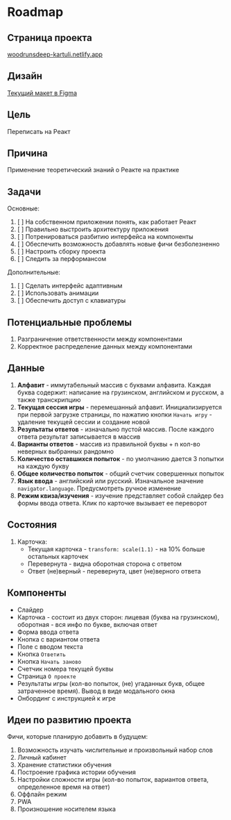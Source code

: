 # Roadmap

## Страница проекта

[woodrunsdeep-kartuli.netlify.app](https://woodrunsdeep-kartuli.netlify.app)

## Дизайн

[Текущий макет в Figma](https://www.figma.com/file/FHXOeUyNNRua8XiVWvHxjI/kartuli-ena?t=MwFNNMKe6XJMDYIK-0)

## Цель

Переписать на Реакт

## Причина

Применение теоретический знаний о Реакте на практике

## Задачи

Основные:

1. [ ] На собственном приложении понять, как работает Реакт
2. [ ] Правильно выстроить архитектуру приложения
3. [ ] Потренироваться разбитию интерфейса на компоненты
4. [ ] Обеспечить возможность добавлять новые фичи безболезненно
5. [ ] Настроить сборку проекта
6. [ ] Следить за перформансом

Дополнительные:

1. [ ] Сделать интерфейс адаптивным
2. [ ] Использовать анимации
3. [ ] Обеспечить доступ с клавиатуры

## Потенциальные проблемы

1. Разграничение ответственности между компонентами
2. Корректное распределение данных между компонентами

## Данные

1. **Алфавит** - иммутабельный массив с буквами алфавита. Каждая буква содержит: написание на грузинском, английском и русском, а также транскрипцию
2. **Текущая сессия игры** - перемешанный алфавит. Инициализируется при первой загрузке страницы, по нажатию кнопки `Начать игру` - удаление текущей сессии и создание новой
3. **Результаты ответов** - изначально пустой массив. После каждого ответа результат записывается в массив
4. **Варианты ответов** - массив из правильной буквы + n кол-во неверных выбранных рандомно
5. **Количество оставшихся попыток** - по умолчанию дается 3 попытки на каждую букву
6. **Общее количество попыток** - общий счетчик совершенных попыток
7. **Язык ввода** - английский или русский. Изначальное значение `navigator.language`. Предусмотреть ручное изменение
8. **Режим квиза/изучения** - изучение представляет собой слайдер без формы ввода ответа. Клик по карточке вызывает ее переворот

## Состояния

1. Карточка:
    - Текущая карточка - `transform: scale(1.1)` - на 10% больше остальных карточек
    - Перевернута - видна оборотная сторона с ответом
    - Ответ (не)верный - перевернута, цвет (не)верного ответа

## Компоненты

- Слайдер
- Карточка - состоит из двух сторон: лицевая (буква на грузинском), оборотная - вся инфо по букве, включая ответ
- Форма ввода ответа
- Кнопка с вариантом ответа
- Поле с вводом текста
- Кнопка  `Ответить`
- Кнопка  `Начать заново`
- Счетчик номера текущей буквы
- Страница `О проекте`
- Результаты игры (кол-во попыток, (не) угаданных букв, общее затраченное время). Вывод в виде модального окна
- Онбординг с инструкцией к игре

## Идеи по развитию проекта

Фичи, которые планирую добавить в будущем:

1. Возможность изучать числительные и произвольный набор слов
2. Личный кабинет
3. Хранение статистики обучения
4. Построение графика истории обучения
5. Настройки сложности игры (кол-во попыток, вариантов ответа, определенное время на ответ)
6. Оффлайн режим
7. PWA
8. Произношение носителем языка
